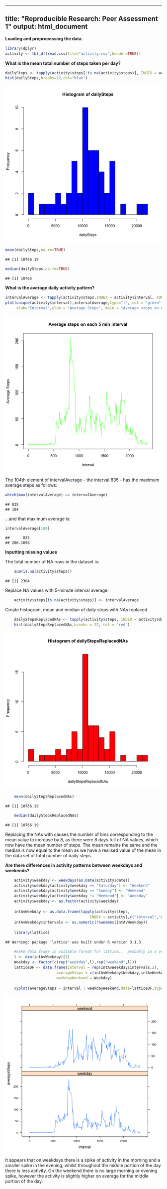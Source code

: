
---
title: "Reproducible Research: Peer Assessment 1"
output: html_document
---
**Loading and preprocessing the data.**


```r
library(dplyr)
activity <- tbl_df(read.csv(file="activity.csv",header=TRUE))
```

**What is the mean total number of steps taken per day?**


```r
dailySteps <- tapply(activity$steps[!is.na(activity$steps)], INDEX = activity$date[!is.na(activity$steps)], FUN = sum)
hist(dailySteps,breaks=22,col="blue")
```

![plot of chunk unnamed-chunk-2](figure/unnamed-chunk-2-1.png) 

```r
mean(dailySteps,na.rm=TRUE)
```

```
## [1] 10766.19
```

```r
median(dailySteps,na.rm=TRUE)
```

```
## [1] 10765
```

**What is the average daily activity pattern?**


```r
intervalAverage <- tapply(activity$steps,INDEX = activity$interval, FUN = mean, na.rm=TRUE)
plot(unique(activity$interval),intervalAverage,type="l", col = "green",
     xlab="Interval",ylab = "Average Steps", main = "Average steps on each 5 min interval")   
```

![plot of chunk unnamed-chunk-3](figure/unnamed-chunk-3-1.png) 

The 104th element of intervalAverage - the interval 835 - has the maximum average steps as follows:


```r
which(max(intervalAverage) == intervalAverage)
```

```
## 835 
## 104
```

...and that maximum average is:


```r
intervalAverage[104]
```

```
##      835 
## 206.1698
```

**Inputting missing values**

The total number of NA rows in the dataset is:


```r
    sum(is.na(activity$steps))
```

```
## [1] 2304
```

Replace NA values with 5-minute interval average.


```r
    activity$steps[is.na(activity$steps)] <- intervalAverage
```

Create histogram, mean and median of daily steps with NAs replaced

```r
    dailyStepsReplacedNAs <- tapply(activity$steps, INDEX = activity$date, FUN = sum)
    hist(dailyStepsReplacedNAs,breaks = 22, col = "red")
```

![plot of chunk unnamed-chunk-8](figure/unnamed-chunk-8-1.png) 

```r
    mean(dailyStepsReplacedNAs)
```

```
## [1] 10766.19
```

```r
    median(dailyStepsReplacedNAs)
```

```
## [1] 10766.19
```

Replacing the NAs with causes the number of bins corresponding to the mean value to increase by 8, as there were 8 days full of NA values, which now have the mean number of steps. The mean remains the same and the median is now equal to the mean as we have a realised value of the mean in the data set of total number of daily steps.

**Are there differences in activity patterns between weekdays and weekends?**


```r
    activity$weekday <- weekdays(as.Date(activity$date))
    activity$weekday[activity$weekday == "Saturday"] <- "Weekend"
    activity$weekday[activity$weekday == "Sunday"] <- "Weekend"
    activity$weekday[activity$weekday != "Weekend"] <- "Weekday"
    activity$weekday <- as.factor(activity$weekday)
    
    intAvWeekday <- as.data.frame(tapply(activity$steps, 
                                      INDEX = activity[,c("interval","weekday")], FUN =mean))
    intAvWeekday$intervals <- as.numeric(rownames(intAvWeekday))
    
    library(lattice)
```

```
## Warning: package 'lattice' was built under R version 3.1.3
```

```r
    #make data frame in suitable format for lattice... probably in a very innefficient manner
    l <- dim(intAvWeekday)[1]
    Weekday <- factor(c(rep("weekday",l),rep("weekend",l)))
    latticeDF <- data.frame(interval = rep(intAvWeekday$intervals,2),
                       averageSteps = c(intAvWeekday$Weekday,intAvWeekday$Weekend),
                       weekdayWeekend = Weekday)

    xyplot(averageSteps ~ interval | weekdayWeekend,data=latticeDF,type="l",layout = c(1,2))
```

![plot of chunk unnamed-chunk-9](figure/unnamed-chunk-9-1.png) 

It appears that on weekdays there is a spike of activity in the morning and a smaller spike in the evening, whilst throughout the middle portion of the day there is less activity. On the weekend there is no large morning or evening spike, however the activity is slightly higher on average for the middle portion of the day.

